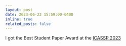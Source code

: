 ```yaml
---
layout: post
date: 2023-06-22 15:59:00-0400
inline: true
related_posts: false
---
```


I got the Best Student Paper Award at the [ICASSP 2023](https://2023.ieeeicassp.org/)
